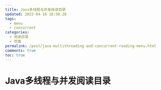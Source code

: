 ```yaml
---
title: Java多线程与并发阅读目录
updated: 2022-04-16 18:50:28
tags:
  - menu
  - concurrent
categories:
  - 阅读目录
  - 页面
permalink: /post/java-multithreading-and-concurrent-reading-menu.html
comments: true
toc: true
---
```

# Java多线程与并发阅读目录